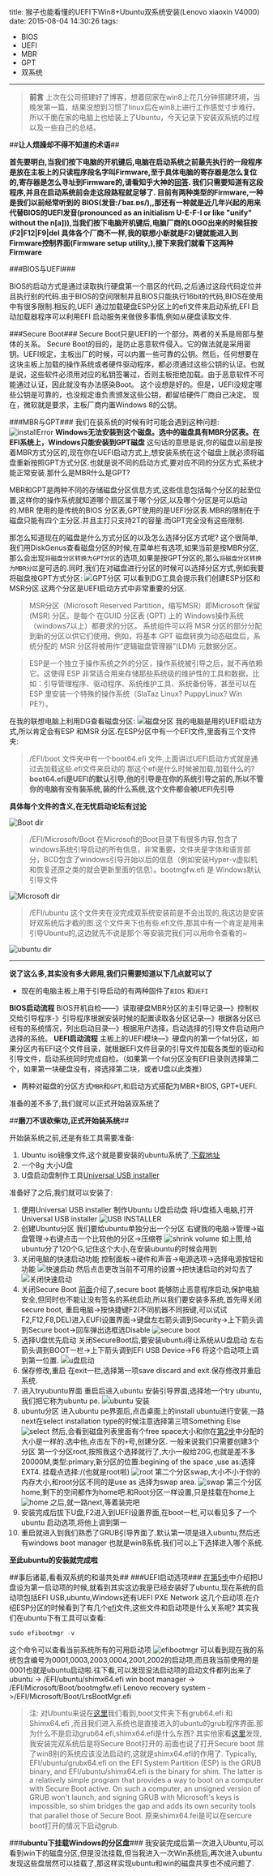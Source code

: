 title: 猴子也能看懂的UEFI下Win8+Ubuntu双系统安装(Lenovo xiaoxin V4000)
date: 2015-08-04 14:30:26
tags:
- BIOS
- UEFI
- MBR
- GPT
- 双系统
---

>  **前言**
上次在公司搭建好了博客，想着回家在win8上花几分钟搭建环境，当晚发第一篇，结果没想到习惯了linux后在win8上进行工作感觉寸步难行。所以干脆在家的电脑上也给装上了Ubuntu，今天记录下安装双系统的过程以及一些自己的总结。


##**让人烦躁却不得不知道的术语**##


**首先要明白,当我们按下电脑的开机键后,电脑在启动系统之前最先执行的一段程序是放在主板上的只读程序段名字叫Firmware,至于具体电脑的寄存器是怎么复位的,寄存器是怎么寻址到Firmware的,请看知乎大神的[回答](http://www.zhihu.com/question/22364502). 我们只需要知道有这段程序,并且在启动系统前会走这段路程就足够了. 目前有两种类型的Firmware,一种是我们以前经常听到的 BIOS(发音:/ˈbaɪ.ɒs/),,那还有一种就是近几年兴起的用来代替BIOS的UEFI发音(pronounced as an initialism U-E-F-I or like "unify" without the n[a])),当我们按下电脑开机键后,电脑厂商的LOGO出来的时候狂按(F2|F12|F9|del 具体各个厂商不一样,我的联想小新就是F2)键就能进入到Firmware控制界面(Firmware setup utility,),接下来我们就看下这两种Firmware**

###BIOS与UEFI###

BIOS的启动方式是通过读取执行硬盘第一个扇区的代码,之后通过这段代码定位并且执行别的代码.由于BIOS的空间限制并且BIOS只能执行16bit的代码,BIOS在使用中有很多限制.相反的,UEFI 通过加载硬盘ESP分区上的efi文件来启动系统,EFI 启动加载器程序可以利用EFI 启动服务来做很多事情,例如从硬盘读取文件.

###<span id="secureboot">Secure Boot</span>###
Secure Boot只是UEFI的一个部分。两者的关系是局部与整体的关系。
Secure Boot的目的，是防止恶意软件侵入。它的做法就是采用密钥。UEFI规定，主板出厂的时候，可以内置一些可靠的公钥。然后，任何想要在这块主板上加载的操作系统或者硬件驱动程序，都必须通过这些公钥的认证。也就是说，这些软件必须用对应的私钥签署过，否则主板拒绝加载。由于恶意软件不可能通过认证，因此就没有办法感染Boot。
这个设想是好的。但是，UEFI没规定哪些公钥是可靠的，也没规定谁负责颁发这些公钥，都留给硬件厂商自己决定。
现在，微软就是要求，主板厂商内置Windows 8的公钥。

<!--more-->
###MBR与GPT###
我们在装系统的时候有时可能会遇到这种问题:
![installError](http://7xkr9a.com1.z0.glb.clouddn.com/Blog02installError.jpg)
**Windows无法安装到这个磁盘。选中的磁盘具有MBR分区表。在EFI系统上，Windows只能安装到GPT磁盘**
这句话的意思是说,你的磁盘以前是按着MBR方式分区的,现在你在UEFI启动方式上,想安装系统在这个磁盘上就必须将磁盘重新按照GPT方式分区.也就是说不同的启动方式,要对应不同的分区方式,系统才能正常安装.那什么是MBR什么是GPT?

MBR和GPT是两种不同的存储磁盘分区信息方式,这些信息包括每个分区的起至位置,这样你的操作系统就知道哪个扇区属于哪个分区,以及哪个分区是可以启动的.MBR 使用的是传统的BIOS 分区表,GPT使用的是UEFI分区表.MBR的限制在于磁盘只能有四个主分区.并且主打只支持2T的容量.而GPT完全没有这些限制.

那怎么知道现在的磁盘是什么方式分区的以及怎么选择分区方式呢?
这个很简单,我们用DiskGenus查看磁盘分区的时候,在菜单栏有选项,如果当前是按MBR分区,那么会出现`将磁盘分区转换为GPT分区`的选项,如果是按GPT分区的,那么`将磁盘分区转换为MBR分区`是可选的.同时,我们在对磁盘进行分区的时候可以选择分区方式,例如我要将磁盘按GPT方式分区:
![GPT分区](http://7xkr9a.com1.z0.glb.clouddn.com/Blog02DiskDeniusPartition.jpg)
可以看到DG工具会提示我们创建ESP分区和MSR分区.这两个分区是UEFI启动方式中非常重要的分区.
> MSR分区（Microsoft Reserved Partition，缩写MSR）即Microsoft 保留 (MSR) 分区。是每个 在GUID 分区表 (GPT) 上的 Windows操作系统（windows7以上）都要求的分区。
系统组件可以将 MSR 分区的部分分配到新的分区以供它们使用。例如，将基本 GPT 磁盘转换为动态磁盘后，系统分配的 MSR 分区将被用作“逻辑磁盘管理器”(LDM) 元数据分区。

> ESP是一个独立于操作系统之外的分区，操作系统被引导之后，就不再依赖它。这使得 ESP 非常适合用来存储那些系统级的维护性的工具和数据，比如：引导管理程序、驱动程序、系统维护工具、系统备份等，甚至可以在 ESP 里安装一个特殊的操作系统（SlaTaz Linux? PuppyLinux? Win PE?）。

在我的联想电脑上利用DG查看磁盘分区:
![磁盘分区](http://7xkr9a.com1.z0.glb.clouddn.com/Blog02DiskGeniusPartitionTable.png)
我的电脑是用的UEFI启动方式,所以肯定会有ESP 和MSR 分区.在ESP分区中有一个EFI文件,里面有三个文件夹:
> /EFI/boot
  文件夹中有一个boot64.efi 文件,上面讲过UEFI启动方式就是通过去加载这些.efi文件来启动的.那这个efi是什么时候被加载,加载什么的?
  **boot64.efi是UEFI的默认引导,他的引导是在你的系统引导之前的,所以不管你的电脑有没有装系统,装的什么系统,这个文件都会被UEFI先引导**
  
  **具体每个文件的含义,在无忧启动论坛有[讨论](http://bbs.wuyou.net/forum.php?mod=viewthread&action=printable&tid=303679)**

![Boot dir](http://7xkr9a.com1.z0.glb.clouddn.com/Blog02BootDir.png)

> /EFI/Microsoft/Boot
在Microsoft的Boot目录下有很多内容,包含了windows系统引导启动的所有信息，非常重要，文件夹是字体和语言部分，BCD包含了windows引导开始以后的信息（例如安装Hyper-v虚拟机和恢复还原之类的就会更新里面的信息）。bootmgfw.efi 是 Windows默认引导文件


![Microsoft dir](http://7xkr9a.com1.z0.glb.clouddn.com/Blog02MicroBootDir.png)


> <span id="efi">/EFI/ubuntu</span>
这个文件夹在没完成双系统安装前是不会出现的,我这边是安装好双系统后才截的图.这个文件夹下也有些.efi文件,那其中有一个肯定是用来引导Ubuntu的,这边就先不说是那个.等安装完我们可以用命令查看的~

![ubuntu dir](http://7xkr9a.com1.z0.glb.clouddn.com/Blog02UbuntuBootDir.png)

___

**说了这么多,其实没有多大卵用,我们只需要知道以下几点就可以了**

- 现在的电脑主板上用于引导启动的有两种固件了`BIOS` 和`UEFI`
   
 **BIOS启动流程**
    BIOS开机自检——》读取硬盘MBR分区的主引导记录—》控制权交给引导程序-》引导程序根据安装时候的配置读取各分区记录—》根据各分区已经有的系统情况，列出启动目录—》根据用户选择，启动选择的引导文件启动用户选择的系统。
**UEFI启动流程**
    主板上的UEFI模块—》硬盘内的第一个fat分区，如果分区内有EFI这个文件目录，就根据EFI文件目录的引导文件加载各类型的驱动和引导文件，启动系统同时完成自检。（如果第一个fat分区没有EFI目录则选择第二个，如果第一块硬盘没有，择选择第二块，或者U盘以此类推）

- 两种对磁盘的分区方式`MBR`和`GPT`,和启动方式搭配为MBR+BIOS, GPT+UEFI.

准备的差不多了,我们就可以正式开始装双系统了

##**磨刀不误砍柴功,正式开始装系统**##

开始装系统之前,还是有些工具需要准备:
1. Ubuntu iso镜像文件,这个就是要安装的ubuntu系统了,[下载地址](http://www.ubuntu.com/download)
2. 一个8g 大小U盘
3. U盘启动盘制作工具[Universal USB installer](http://www.pendrivelinux.com/universal-usb-installer-easy-as-1-2-3/)

准备好了之后,我们就可以安装了:
1. 使用Universal USB installer 制作Ubuntu U盘启动盘
将U盘插入电脑,打开Universal USB installer
![USB INSTALLER](http://7xkr9a.com1.z0.glb.clouddn.com/Blog02Universal%20USB%20Intaller.png)
2. <span id="partition">创建Ubuntu分区</span>
  我们要给ubuntu单独分出一个分区
右键我的电脑->管理->磁盘管理->右键点击一个比较他的分区->压缩卷
![shrink volume](http://7xkr9a.com1.z0.glb.clouddn.com/Blog02shrink%20volume.jpg)
如上图,给ubuntu分了120个G,记住这个大小,在安装ubuntu的时候会用到
3. 关闭电脑的快速启动功能
控制面板->硬件和声音->电源选项->选择电源按钮和功能
![快速启动](http://7xkr9a.com1.z0.glb.clouddn.com/Blog02quickstart1.png)
然后点击更改当前不可用的设置->把快速启动的对勾去了
![关闭快速启动](http://7xkr9a.com1.z0.glb.clouddn.com/Blog02quicksetup2.png)
4. 关闭<span id="secure">Secure Boot</span>
[前面](#secureboot)介绍了,secure boot 能够防止恶意程序启动,保护电脑安全,但同时也不能让没有签名的系统启动,所以我们要安装多系统,首先得关闭secure boot,
重启电脑->按快捷键F2(不同机器不同按键,可以试试F2,F12,F8,DEL)进入EUFI设置界面->键盘左右箭头调到Security->上下箭头调到Secure boot->回车弹出选框选Disable
![secure boot](http://7xkr9a.com1.z0.glb.clouddn.com/Blog02IMAG0008.jpg)
5. <span id="5">选择U盘优先启动</span>
关闭SecureBoot后,要安装ubuntu得让系统从U盘启动
左右箭头调到BOOT一栏->上下箭头调到EFI USB Device->F6 将这个启动项上调到第一位置.
![u盘启动](http://7xkr9a.com1.z0.glb.clouddn.com/Blog02IMAG0009.jpg)
6. 保存修改,重启
在exit一栏,选择第一项save discard and exit.保存修改并重启系统.
7. 进入tryubuntu界面
重启后进入ubuntu 安装引导界面,选择地一个try ubuntu,我们把它称为ubuntu pe.
![ubuntu 安装](http://7xkr9a.com1.z0.glb.clouddn.com/Blog02IMAG0010.jpg)
8. ubuntu分区
进入ubuntu pe界面后,点击桌面上的install ubuntu进行安装,一路next在select installation type的时候注意选择第三项Something Else
![select](http://7xkr9a.com1.z0.glb.clouddn.com/Blog02IMAG0013.jpg)
然后,会看到磁盘列表里面有个free space大小和你在[第2步](#partition)中分配的大小是一样的.选中他,点击左下的`+`号,创建分区.
一般来说我们只需要创建3个分区
第一个分区root,按照我这个选择就行了,大小一般给20G,也就是差不多20000M,类型:primary,新分区的位置:begining of the space ,use as:选择EXT4. 挂载点选择:/(也就是root啦)
![root](http://7xkr9a.com1.z0.glb.clouddn.com/Blog02IMAG0014.jpg)
第二个分区swap,大小不小于你的内存大小,和root分区不同的是use as 选择为swap area.
![swap](http://7xkr9a.com1.z0.glb.clouddn.com/Blog02IMAG0015.jpg)
第三个分区home,剩下的空间都作为home吧.和Root分区一样设置,只是挂载在home上
![home](http://7xkr9a.com1.z0.glb.clouddn.com/Blog02IMAG0016.jpg)
之后,就一路next,等着装完吧
9. 安装完成后拔下U盘,F2进入到UEFI设置界面,在boot一栏,可以看见多了一个ubuntu 启动选项,将他上调到第一
10. 重启就进入到我们熟悉了GRUB引导界面了.默认第一项是进入ubuntu,然后还有windows boot manager 也就是win8系统.我们可以上下选择进入哪个系统.

**至此ubuntu的安装就完成啦**

##事后诸葛,看看双系统的和谐共处##
###UEFI启动选项###
[在第5步](#5)中介绍把U盘设为第一启动项的时候,就看到其实这边我是已经安装好了ubuntu,现在系统的启动项包括EFI USB,ubuntu,Windows还有UEFI PXE Network 这几个启动项.在介绍ESP分区的时候看到了有几个[efi](#efi)文件,这些文件和启动项是什么关系呢?
其实我们在ubuntu下有工具可以查看:

```PowerShell
sudo efibootmgr -v
```
这个命令可以查看当前系统所有的可用启动项
![efibootmgr](http://7xkr9a.com1.z0.glb.clouddn.com/Blog02efibootmgr.png)
可以看到现在我的系统包含编号为0001,0003,2003,0004,2001,2002的启动项,而且我当前使用的是0001也就是ubuntu启动啦.往下看,可以发现没法启动项的启动文件都列出来了
ubuntu -> /EFI/ubuntu/shimx64.efi
win boot manager -> /EFI/Microsoft/Boot/bootmgfw.efi
Lenovo recovery system ->/EFI/Microsoft/Boot/LrsBootMgr.efi

> 注:
对Ubuntu来说在[这里](#efi)我们看到,boot文件夹下有grub64.efi 和Shimx64.efi ,而且我们进入系统也是直接进入的ubuntu的grub程序界面.那为什么不是启动grub64.efi,shimx64.efi是什么东西?
其实他家看[这里](#secure)发现,我安装完双系统后是将Secure Boot打开的.前面也说了打开Secure boot 除了win8别的系统应该没法启动的,这就是shimx64.efi的作用了.
> Typically, EFI/ubuntu/grubx64.efi on the EFI System Partition (ESP) is the GRUB binary, and EFI/ubuntu/shimx64.efi is the binary for shim. The latter is a relatively simple program that provides a way to boot on a computer with Secure Boot active. On such a computer, an unsigned version of GRUB won't launch, and signing GRUB with Microsoft's keys is impossible, so shim bridges the gap and adds its own security tools that parallel those of Secure Boot.
原来shimx64.fei是可以在sercure boot打开的情况下启动grub.

###**ubuntu下挂载Windows的分区盘**###
我安装完成后第一次进入Ubuntu,可以看到win下的磁盘分区,但是没法挂载,但当我进入一次Win系统后,再次进入ubuntu发现这些盘居然可以挂载了,那这样实现ubuntu和win的磁盘共享也不成问题了.


